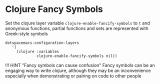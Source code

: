 # Clojure Fancy Symbols

Set the clojure layer variable `clojure-enable-fancify-symbols` to `t` and anonymous functions, partial functions and sets are represented with Greek-style symbols

<!-- TODO: Add picture of fancify-symbols -->

```emacs tile="Spacemacs Configuration"
dotspacemacs-configuration-layers
   '(
     (clojure :variables
              clojure-enable-fancify-symbols nil))
```

!!! HINT "Fancy symbols can cause confusion"
    Fancy symbols can be an engaging way to write clojure, although they may be an inconvenience especially when demonstrating or pairing on code to other people
